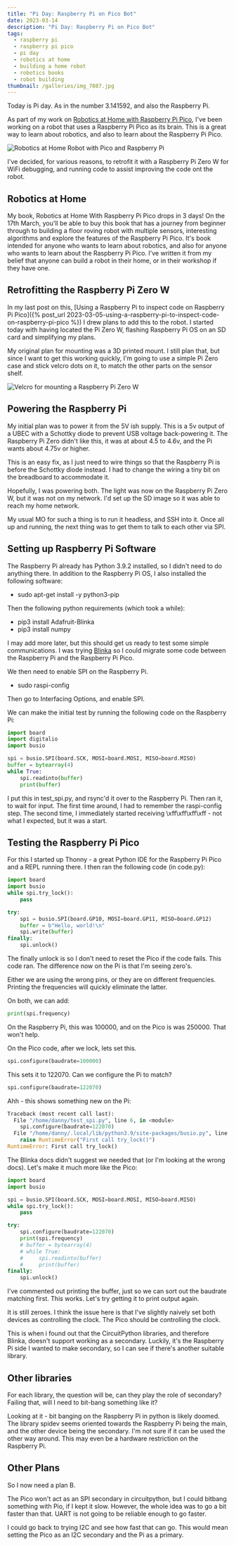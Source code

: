 ```yaml
---
title: "Pi Day: Raspberry Pi on Pico Bot"
date: 2023-03-14
description: "Pi Day: Raspberry Pi on Pico Bot"
tags:
  - raspberry pi
  - raspberry pi pico
  - pi day
  - robotics at home
  - building a home robot
  - robotics books
  - robot building
thumbnail: /galleries/img_7087.jpg
---
```

Today is Pi day. As in the number 3.141592, and also the Raspberry Pi.

As part of my work on [Robotics at Home with Raspberry Pi Pico](https://packt.link/5swS2), I've been working on a robot that uses a Raspberry Pi Pico as its brain. This is a great way to learn about robotics, and also to learn about the Raspberry Pi Pico.

![Robotics at Home Robot with Pico and Raspberry Pi](/galleries/img_7087.jpg "Robotics at Home Robot with Pico and Raspberry Pi")

I've decided, for various reasons, to retrofit it with a Raspberry Pi Zero W for WiFi debugging, and running code to assist improving the code ont the robot.

## Robotics at Home

My book, Robotics at Home With Raspberry Pi Pico drops in 3 days! On the 17th March, you'll be able to buy this book that has a journey from beginner through to building a floor roving robot with multiple sensors, interesting algorithms and explore the features of the Raspberry Pi Pico. It's book intended for anyone who wants to learn about robotics, and also for anyone who wants to learn about the Raspberry Pi Pico. I've written it from my belief that anyone can build a robot in their home, or in their workshop if they have one.

## Retrofitting the Raspberry Pi Zero W

In my last post on this, [Using a Raspberry Pi to inspect code on Raspberry Pi Pico]({% post_url 2023-03-05-using-a-raspberry-pi-to-inspect-code-on-raspberry-pi-pico %}) I drew plans to add this to the robot. I started today with having located the Pi Zero W, flashing Raspberry Pi OS on an SD card and simplifying my plans.

My original plan for mounting was a 3D printed mount. I still plan that, but since I want to get this working quickly, I'm going to use a simple Pi Zero case and stick velcro dots on it, to match the other parts on the sensor shelf.

![Velcro for mounting a Raspberry Pi Zero W](/galleries/img_7086.jpg "Velcro for mounting a Raspberry Pi Zero W")

## Powering the Raspberry Pi

My initial plan was to power it from the 5V ish supply. This is a 5v output of a UBEC with a Schottky diode to prevent USB voltage back-powering it. The Raspberry Pi Zero didn't like this, it was at about 4.5 to 4.6v, and the Pi wants about 4.75v or higher.

This is an easy fix, as I just need to wire things so that the Raspberry Pi is before the Schottky diode instead.
I had to change the wiring a tiny bit on the breadboard to accommodate it.

Hopefully, I was powering both. The light was now on the Raspberry Pi Zero W, but it was not on my network.
I'd set up the SD image so it was able to reach my home network.

My usual MO for such a thing is to run it headless, and SSH into it.
Once all up and running, the next thing was to get them to talk to each other via SPI.

## Setting up Raspberry Pi Software

The Raspberry Pi already has Python 3.9.2 installed, so I didn't need to do anything there.
In addition to the Raspberry Pi OS, I also installed the following software:

* sudo apt-get install -y python3-pip

Then the following python requirements (which took a while):

* pip3 install Adafruit-Blinka
* pip3 install numpy

I may add more later, but this should get us ready to test some simple communications. I was trying [Blinka](https://docs.circuitpython.org/projects/blinka/en/latest/api.html#busio.SPI) so I could migrate some code between the Raspberry Pi and the Raspberry Pi Pico.

We then need to enable SPI on the Raspberry Pi.

* sudo raspi-config

Then go to Interfacing Options, and enable SPI.

We can make the initial test by running the following code on the Raspberry Pi:

```python
import board
import digitalio
import busio

spi = busio.SPI(board.SCK, MOSI=board.MOSI, MISO=board.MISO)
buffer = bytearray(4)
while True:
    spi.readinto(buffer)
    print(buffer)
```

I put this in test_spi.py, and rsync'd it over to the Raspberry Pi. Then ran it, to wait for input. The first time around, I had to remember the raspi-config step. The second time, I immediately started receiving \xff\xff\xff\xff - not what I expected, but it was a start.

## Testing the Raspberry Pi Pico

For this I started up Thonny - a great Python IDE for the Raspberry Pi Pico and a REPL running there. I then ran the following code (in code.py):

```python
import board
import busio
while spi.try_lock():
    pass

try:
    spi = busio.SPI(board.GP10, MOSI=board.GP11, MISO=board.GP12)
    buffer = b"Hello, world!\n"
    spi.write(buffer)
finally:
    spi.unlock()
```

The finally unlock is so I don't need to reset the Pico if the code fails.
This code ran. The difference now on the Pi is that I'm seeing zero's.

Either we are using the wrong pins, or they are on different frequencies. Printing the frequencies will quickly eliminate the latter.

On both, we can add:

```python
print(spi.frequency)
```

On the Raspberry Pi, this was 100000, and on the Pico is was 250000. That won't help.

On the Pico code, after we lock, lets set this.

```python
spi.configure(baudrate=100000)
```

This sets it to 122070.
Can we configure the Pi to match?

```python
spi.configure(baudrate=122070)
```

Ahh - this shows something new on the Pi:

```python
Traceback (most recent call last):
  File "/home/danny/test_spi.py", line 6, in <module>
    spi.configure(baudrate=122070)
  File "/home/danny/.local/lib/python3.9/site-packages/busio.py", line 367, in configure
    raise RuntimeError("First call try_lock()")
RuntimeError: First call try_lock()
```

The Blinka docs didn't suggest we needed that (or I'm looking at the wrong docs). Let's make it much more like the Pico:

```python
import board
import busio

spi = busio.SPI(board.SCK, MOSI=board.MOSI, MISO=board.MISO)
while spi.try_lock():
    pass

try:
    spi.configure(baudrate=122070)
    print(spi.frequency)
    # buffer = bytearray(4)
    # while True:
    #     spi.readinto(buffer)
    #     print(buffer)
finally:
    spi.unlock()
```

I've commented out printing the buffer, just so we can sort out the baudrate matching first. This works. Let's try getting it to print output again.

It is still zeroes. I think the issue here is that I've slightly naively set both devices as controlling the clock. The Pico should be controlling the clock.

This is when i found out that the CircuitPython libraries, and therefore Blinka, doesn't support working as a secondary. Luckily, it's the Raspberry Pi side I wanted to make secondary, so I can see if there's another suitable library.

## Other libraries

For each library, the question will be, can they play the role of secondary? Failing that, will I need to bit-bang something like it?

Looking at it - bit banging on the Raspberry Pi in python is likely doomed. The library spidev seems oriented towards the Raspberry Pi being the main, and the other device being the secondary. I'm not sure if it can be used the other way around. This may even be a hardware restriction on the Raspberry Pi.

## Other Plans

So I now need a plan B.

The Pico won't act as an SPI secondary in circuitpython, but I could bitbang something with Pio, if I kept it slow. However, the whole idea was to go a bit faster than that. UART is not going to be reliable enough to go faster.

I could go back to trying I2C and see how fast that can go. This would mean setting the Pico as an I2C secondary and the Pi as a primary.
